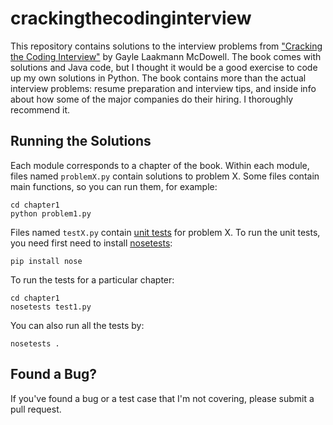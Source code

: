 crackingthecodinginterview
==========================

This repository contains solutions to the interview problems from ["Cracking the Coding Interview"](http://www.amazon.com/Cracking-Coding-Interview-Programming-Questions/dp/098478280X) by Gayle Laakmann McDowell.
The book comes with solutions and Java code, but I thought it would be a good exercise to code up my own solutions in Python.
The book contains more than the actual interview problems: resume preparation and interview tips, and inside info about how some of the major companies do their hiring.
I thoroughly recommend it.

Running the Solutions
---------------------

Each module corresponds to a chapter of the book.
Within each module, files named `problemX.py` contain solutions to problem X.
Some files contain main functions, so you can run them, for example:

    cd chapter1
    python problem1.py

Files named `testX.py` contain [unit tests](https://docs.python.org/2/library/unittest.html) for problem X.
To run the unit tests, you need first need to install [nosetests](https://nose.readthedocs.org/en/latest/):

    pip install nose

To run the tests for a particular chapter:

    cd chapter1
    nosetests test1.py

You can also run all the tests by:

    nosetests .

Found a Bug?
------------

If you've found a bug or a test case that I'm not covering, please submit a pull request.
